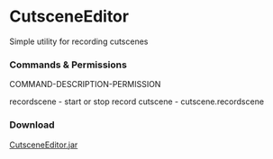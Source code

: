# CutsceneEditor
Simple utility for recording cutscenes

### Commands & Permissions
COMMAND-DESCRIPTION-PERMISSION

recordscene - start or stop record cutscene - cutscene.recordscene

### Download
[CutsceneEditor.jar](https://www.dropbox.com/s/fozmw7fowjuylx0/CutsceneEditor.jar?dl=1)
